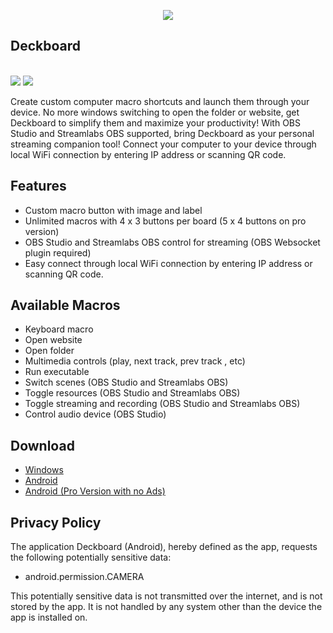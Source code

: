 <p align="center">
  <img src="https://raw.githubusercontent.com/rivafarabi/deckboard/master/media/featured.png" />
  <p align="center">
  <h2>Deckboard</h2><br>
  <img src="https://img.shields.io/github/release/rivafarabi/deckboard.svg?style=for-the-badge" />
  <img src="https://img.shields.io/github/downloads/rivafarabi/deckboard/total.svg?style=for-the-badge" />
  </p>
</p>

Create custom computer macro shortcuts and launch them through your device.
No more windows switching to open the folder or website, get Deckboard to simplify them and maximize your productivity!
With OBS Studio and Streamlabs OBS supported, bring Deckboard as your personal streaming companion tool!
Connect your computer to your device through local WiFi connection by entering IP address or scanning QR code.

## Features
- Custom macro button with image and label
- Unlimited macros with 4 x 3 buttons per board (5 x 4 buttons on pro version)
- OBS Studio and Streamlabs OBS control for streaming (OBS Websocket plugin required)
- Easy connect through local WiFi connection by entering IP address or scanning QR code.

## Available Macros
- Keyboard macro
- Open website
- Open folder
- Multimedia controls (play, next track, prev track , etc)
- Run executable
- Switch scenes (OBS Studio and Streamlabs OBS)
- Toggle resources (OBS Studio and Streamlabs OBS)
- Toggle streaming and recording (OBS Studio and Streamlabs OBS)
- Control audio device (OBS Studio)

## Download
- [Windows](https://github.com/rivafarabi/deckboard/releases/download/v1.2.0/Deckboard-Setup-1.2.0.exe)
- [Android](https://play.google.com/store/apps/details?id=com.rivafarabi.deckboard)
- [Android (Pro Version with no Ads)](https://play.google.com/store/apps/details?id=com.rivafarabi.deckboard.pro)

## Privacy Policy

The application Deckboard (Android), hereby defined as the app, requests the following potentially sensitive data:

- android.permission.CAMERA

This potentially sensitive data is not transmitted over the internet, and is not stored by the app. It is not handled by any system other than the device the app is installed on.
